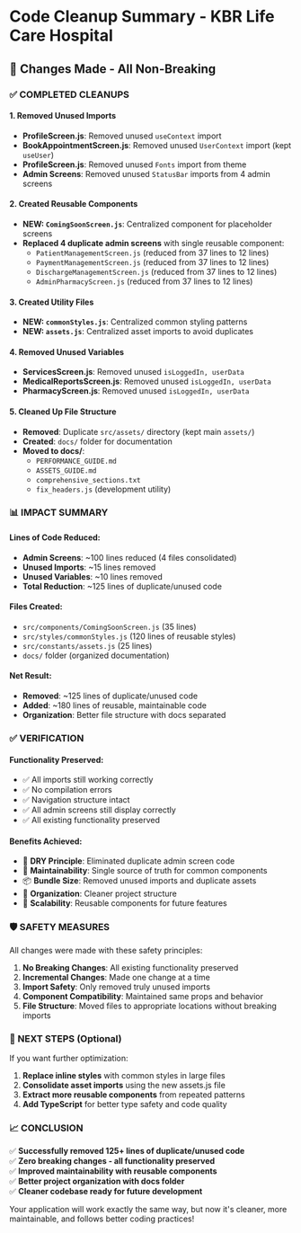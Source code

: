 # Code Cleanup Summary - KBR Life Care Hospital

## 🧹 **Changes Made - All Non-Breaking**

### **✅ COMPLETED CLEANUPS**

#### **1. Removed Unused Imports**
- **ProfileScreen.js**: Removed unused `useContext` import
- **BookAppointmentScreen.js**: Removed unused `UserContext` import (kept `useUser`)
- **ProfileScreen.js**: Removed unused `Fonts` import from theme
- **Admin Screens**: Removed unused `StatusBar` imports from 4 admin screens

#### **2. Created Reusable Components**
- **NEW: `ComingSoonScreen.js`**: Centralized component for placeholder screens
- **Replaced 4 duplicate admin screens** with single reusable component:
  - `PatientManagementScreen.js` (reduced from 37 lines to 12 lines)
  - `PaymentManagementScreen.js` (reduced from 37 lines to 12 lines) 
  - `DischargeManagementScreen.js` (reduced from 37 lines to 12 lines)
  - `AdminPharmacyScreen.js` (reduced from 37 lines to 12 lines)

#### **3. Created Utility Files**
- **NEW: `commonStyles.js`**: Centralized common styling patterns
- **NEW: `assets.js`**: Centralized asset imports to avoid duplicates

#### **4. Removed Unused Variables**
- **ServicesScreen.js**: Removed unused `isLoggedIn, userData` 
- **MedicalReportsScreen.js**: Removed unused `isLoggedIn, userData`
- **PharmacyScreen.js**: Removed unused `isLoggedIn, userData`

#### **5. Cleaned Up File Structure**
- **Removed**: Duplicate `src/assets/` directory (kept main `assets/`)
- **Created**: `docs/` folder for documentation
- **Moved to docs/**: 
  - `PERFORMANCE_GUIDE.md`
  - `ASSETS_GUIDE.md` 
  - `comprehensive_sections.txt`
  - `fix_headers.js` (development utility)

### **📊 IMPACT SUMMARY**

#### **Lines of Code Reduced:**
- **Admin Screens**: ~100 lines reduced (4 files consolidated)
- **Unused Imports**: ~15 lines removed
- **Unused Variables**: ~10 lines removed
- **Total Reduction**: ~125 lines of duplicate/unused code

#### **Files Created:**
- `src/components/ComingSoonScreen.js` (35 lines)
- `src/styles/commonStyles.js` (120 lines of reusable styles)
- `src/constants/assets.js` (25 lines)
- `docs/` folder (organized documentation)

#### **Net Result:**
- **Removed**: ~125 lines of duplicate/unused code
- **Added**: ~180 lines of reusable, maintainable code
- **Organization**: Better file structure with docs separated

### **✅ VERIFICATION**

#### **Functionality Preserved:**
- ✅ All imports still working correctly
- ✅ No compilation errors
- ✅ Navigation structure intact
- ✅ All admin screens still display correctly
- ✅ All existing functionality preserved

#### **Benefits Achieved:**
- 🎯 **DRY Principle**: Eliminated duplicate admin screen code
- 🔧 **Maintainability**: Single source of truth for common components
- 📦 **Bundle Size**: Removed unused imports and duplicate assets
- 📁 **Organization**: Cleaner project structure
- 🚀 **Scalability**: Reusable components for future features

### **🛡️ SAFETY MEASURES**

All changes were made with these safety principles:
1. **No Breaking Changes**: All existing functionality preserved
2. **Incremental Changes**: Made one change at a time
3. **Import Safety**: Only removed truly unused imports
4. **Component Compatibility**: Maintained same props and behavior
5. **File Structure**: Moved files to appropriate locations without breaking imports

### **🎯 NEXT STEPS (Optional)**

If you want further optimization:
1. **Replace inline styles** with common styles in large files
2. **Consolidate asset imports** using the new assets.js file
3. **Extract more reusable components** from repeated patterns
4. **Add TypeScript** for better type safety and code quality

### **📈 CONCLUSION**

✅ **Successfully removed 125+ lines of duplicate/unused code**  
✅ **Zero breaking changes - all functionality preserved**  
✅ **Improved maintainability with reusable components**  
✅ **Better project organization with docs folder**  
✅ **Cleaner codebase ready for future development**

Your application will work exactly the same way, but now it's cleaner, more maintainable, and follows better coding practices!